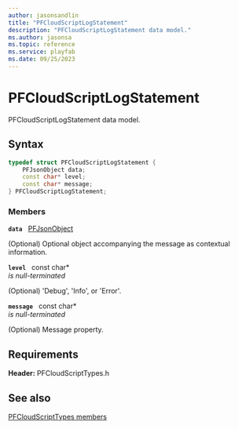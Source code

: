 ```yaml
---
author: jasonsandlin
title: "PFCloudScriptLogStatement"
description: "PFCloudScriptLogStatement data model."
ms.author: jasonsa
ms.topic: reference
ms.service: playfab
ms.date: 09/25/2023
---
```


# PFCloudScriptLogStatement  

PFCloudScriptLogStatement data model.  

## Syntax  
  
```cpp
typedef struct PFCloudScriptLogStatement {  
    PFJsonObject data;  
    const char* level;  
    const char* message;  
} PFCloudScriptLogStatement;  
```
  
### Members  
  
**`data`** &nbsp; [PFJsonObject](../../pftypes/structs/pfjsonobject.md)  
  
(Optional) Optional object accompanying the message as contextual information.
  
**`level`** &nbsp; const char*  
*is null-terminated*  
  
(Optional) 'Debug', 'Info', or 'Error'.
  
**`message`** &nbsp; const char*  
*is null-terminated*  
  
(Optional) Message property.
  
  
## Requirements  
  
**Header:** PFCloudScriptTypes.h
  
## See also  
[PFCloudScriptTypes members](../pfcloudscripttypes_members.md)  

  
  
